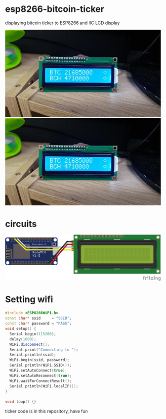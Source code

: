 # esp8266-bitcoin-ticker
displaying bitcoin ticker to ESP8266 and IIC LCD display


![img](./example.gif)
![img](./example1.gif)


# circuits

![img](./circuit.png)

# Setting wifi

```cpp
#include <ESP8266WiFi.h>
const char* ssid     = "SSID";
const char* password = "PASS";
void setup() {
  Serial.begin(115200);
  delay(1000);
  WiFi.disconnect();
  Serial.print("Connecting to ");
  Serial.println(ssid);
  WiFi.begin(ssid, password);
  Serial.println(WiFi.SSID());
  WiFi.setAutoConnect(true);
  WiFi.setAutoReconnect(true);
  WiFi.waitForConnectResult();
  Serial.println(WiFi.localIP());
}

void loop() {}
```

ticker code is in this repository, have fun
